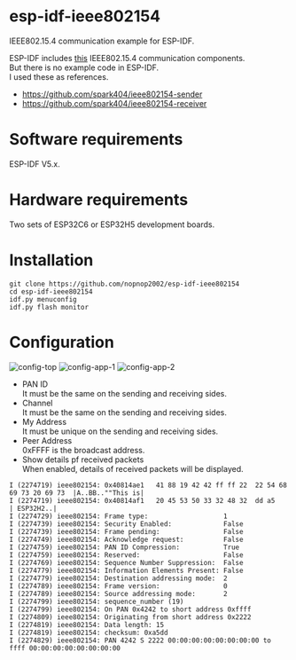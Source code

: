 # esp-idf-ieee802154
IEEE802.15.4 communication example for ESP-IDF.   

ESP-IDF includes [this](https://github.com/espressif/esp-idf/tree/master/components/ieee802154) IEEE802.15.4 communication components.   
But there is no example code in ESP-IDF.   
I used these as references.   
- https://github.com/spark404/ieee802154-sender   
- https://github.com/spark404/ieee802154-receiver   

# Software requirements
ESP-IDF V5.x.   

# Hardware requirements
Two sets of ESP32C6 or ESP32H5 development boards.   

# Installation
```
git clone https://github.com/nopnop2002/esp-idf-ieee802154
cd esp-idf-ieee802154
idf.py menuconfig
idf.py flash monitor
```

# Configuration

![config-top](https://github.com/nopnop2002/esp-idf-ieee802154/assets/6020549/46ca2c4e-e91b-4134-aa73-c49f66039f7f)
![config-app-1](https://github.com/nopnop2002/esp-idf-ieee802154/assets/6020549/457aa26b-9f17-4eaf-8f74-0e61ea7adf04)
![config-app-2](https://github.com/nopnop2002/esp-idf-ieee802154/assets/6020549/9b999480-5b50-4617-9d3f-7c5e1e8566ae)

- PAN ID   
 It must be the same on the sending and receiving sides.   
- Channel   
 It must be the same on the sending and receiving sides.   
- My Address   
 It must be unique on the sending and receiving sides.   
- Peer Address   
 0xFFFF is the broadcast address.   
- Show details pf received packets   
 When enabled, details of received packets will be displayed.
```
I (2274719) ieee802154: 0x40814ae1   41 88 19 42 42 ff ff 22  22 54 68 69 73 20 69 73  |A..BB..""This is|
I (2274719) ieee802154: 0x40814af1   20 45 53 50 33 32 48 32  dd a5                    | ESP32H2..|
I (2274729) ieee802154: Frame type:                   1
I (2274739) ieee802154: Security Enabled:             False
I (2274739) ieee802154: Frame pending:                False
I (2274749) ieee802154: Acknowledge request:          False
I (2274759) ieee802154: PAN ID Compression:           True
I (2274759) ieee802154: Reserved:                     False
I (2274769) ieee802154: Sequence Number Suppression:  False
I (2274779) ieee802154: Information Elements Present: False
I (2274779) ieee802154: Destination addressing mode:  2
I (2274789) ieee802154: Frame version:                0
I (2274789) ieee802154: Source addressing mode:       2
I (2274799) ieee802154: sequence_number (19)
I (2274799) ieee802154: On PAN 0x4242 to short address 0xffff
I (2274809) ieee802154: Originating from short address 0x2222
I (2274819) ieee802154: Data length: 15
I (2274819) ieee802154: checksum: 0xa5dd
I (2274829) ieee802154: PAN 4242 S 2222 00:00:00:00:00:00:00:00 to ffff 00:00:00:00:00:00:00:00
```
